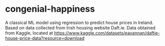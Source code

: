 # congenial-happiness
A classical ML model using regression to predict house prices in Ireland. 
Based on data collected from Irish housing website Daft.ie. 
Data obtained from Kaggle, located at https://www.kaggle.com/datasets/eavannan/daftie-house-price-data?resource=download 
